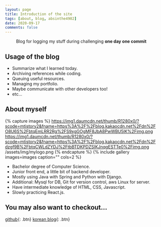 ```yaml
---
layout: page
title: Introduction of the site
tags: [about, blog, absinthe4902]
date: 2020-09-17
comments: false
---
```

    
<center>Blog for logging my stuff during challenging <b>one day one commit</b></center>

## Usage of the blog
* Summarize what I learned today.
* Archiving references while coding.
* Queuing useful resources.
* Managing my portfolio.
* Maybe communicate with other developers too!
* etc...


## About myself

{% capture images %}
    https://img1.daumcdn.net/thumb/R1280x0/?scode=mtistory2&fname=https%3A%2F%2Fblog.kakaocdn.net%2Fdn%2FO8U6S%2FbtqEmLRR2Rg%2FS9xgGOgMF8JbA8PwWBU5lK%2Fimg.png
    https://img1.daumcdn.net/thumb/R1280x0/?scode=mtistory2&fname=https%3A%2F%2Fblog.kakaocdn.net%2Fdn%2Fdzgf9B%2FbtqCWLdZYDJ%2FtbBTDKPDZSIKJnqgESTTe0%2Fimg.png
    /assets/img/mylogo.png
{% endcapture %}
{% include gallery images=images caption="" cols=2 %}
* Bachelor degree of Computer Science.
* Junior front end, a little bit of backend developer.
* Mostly using Java with Spring and Python with Django.
* Additional: Mysql for DB, Git for version control, aws Linux for server. 
* Have intermediate knowledge of HTML, CSS, Javascript. 
* Slowly practicing React.js.

## You may also want to checkout... 
 
[github](https://github.com/absinthe4902){: .btn}
[korean blog](https://calgaryhomeless.tistory.com){: .btn}
